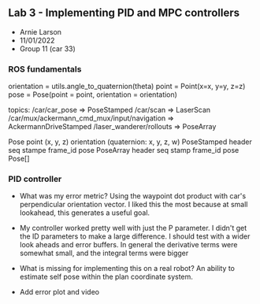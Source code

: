 ## Lab 3 - Implementing PID and MPC controllers

- Arnie Larson
- 11/01/2022
- Group 11 (car 33)


### ROS fundamentals

orientation = utils.angle_to_quaternion(theta)
point = Point(x=x, y=y, z=z)
pose = Pose(point = point, orientation = orientation)

topics:
/car/car_pose => PoseStamped
/car/scan => LaserScan
/car/mux/ackermann_cmd_mux/input/navigation => AckermannDriveStamped
/laser_wanderer/rollouts => PoseArray

Pose
  point  (x, y, z)
  orientation (quaternion: x, y, z, w)
PoseStamped
  header
    seq
    stampe
    frame_id
  pose
PoseArray
  header
    seq
    stamp
    frame_id
  pose Pose[]



### PID controller

- What was my error metric?  Using the waypoint dot product with car's perpendicular orientation vector.  I liked this the most because at small lookahead, this generates a useful goal.

- My controller worked pretty well with just the P parameter.  I didn't get the ID parameters to make a large difference.  I should test with a wider look aheads and error buffers.  In general the derivative terms were somewhat small, and the integral terms were bigger 

- What is missing for implementing this on a real robot?  An ability to estimate self pose within the plan coordinate system.

- Add error plot and video


